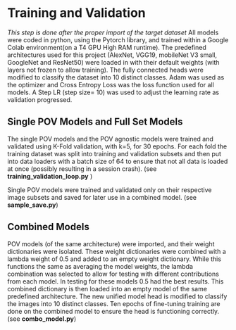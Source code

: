 # Training and Validation
*This step is done after the proper import of the target dataset*
All models were coded in python, using the Pytorch library, and trained within a Google Colab environment(on a T4 GPU High RAM runtime). The predefined architectures used for this project (AlexNet, VGG19, mobileNet V3 small, GoogleNet and ResNet50) were loaded in with their default weights (with layers not frozen to allow training). The fully connected heads were modified to classify the dataset into 10 distinct classes. Adam was used as the optimizer and Cross Entropy Loss was the loss function used for all models. A Step LR (step size= 10) was used to adjust the learning rate as validation progressed.

## Single POV Models and Full Set Models
The single POV models and the POV agnostic models were trained and validated using K-Fold validation, with k=5, for 30 epochs. For each fold the training dataset was split into training and validation subsets and then put into data loaders with a batch size of 64 to ensure that not all data is loaded at once (possibly resulting in a session crash). (see **training_validation_loop.py** )

Single POV models were trained and validated only on their respective image subsets and saved for later use in a combined model. (see **sample_save.py**)
## Combined Models

POV models (of the same architecture) were imported, and their weight dictionaries were isolated. These weight dictionaries were combined with a lambda weight of 0.5 and added to an empty weight dictionary. While this functions the same as averaging the model weights, the lambda combination was selected to allow for testing with different contributions from each model. In testing for these models 0.5 had the best results. This combined dictionary is then loaded into an empty model of the same predefined architecture. The new unified model head is modified to classify the images into 10 distinct classes. Ten epochs of fine-tuning training are done on the combined model to ensure the head is functioning correctly. (see **combo_model.py**)

